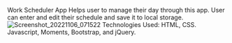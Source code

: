 Work Scheduler App
Helps user to manage their day through this app.
User can enter and edit their schedule and save it to local storage.
![Screenshot_20221106_071522](https://user-images.githubusercontent.com/112784768/200223465-0889dbbf-72d8-41a2-90ce-e54ebd4c2ae0.png)
Technologies Used:
HTML, CSS. Javascript, Moments, Bootstrap, and jQuery.

